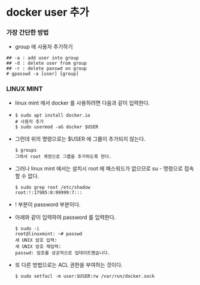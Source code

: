# docker user 추가

### 가장 간단한 방법

* group 에 사용자 추가하기

```text
## -a : add user into group
## -d : delete user from group
## -r : delete passwd on group
# gpasswd -a [user] [group]
```



### LINUX MINT

* linux mint 에서 docker 를 사용하려면 다음과 같이 입력한다.
* ```text
  $ sudo apt install docker.io
  # 사용자 추가
  $ sudo usermod -aG docker $USER
  ```
* 그런데 위의 명령으로는 $USER 에 그룹이 추가되지 않는다.

  ```text
  $ groups
  그래서 root 계정으로 그룹을 추가하도록 한다.
  ```

* 그러나 linux mint 에서는 설치시 root 에 패스워드가 없으므로 su - 명령으로 접속할 수 없다.

  ```text
  $ sudo grep root /etc/shadow
  root:!:17985:0:99999:7:::
  ```

* ! 부분이 password 부분이다.
* 아래와 같이 입력하여 password 를 입력한다.

  ```text
  $ sudo -i
  root@linuxmint: ~# passwd
  새 UNIX 암호 입력:
  새 UNIX 암호 재입력:
  passwd: 암호를 성공적으로 업데이트했습니다.
  ```

* 또 다른 방법으로는 ACL 권한을 부여하는 것이다.

  ```text
  $ sudo setfacl -m user:$USER:rw /var/run/docker.sock
  ```

